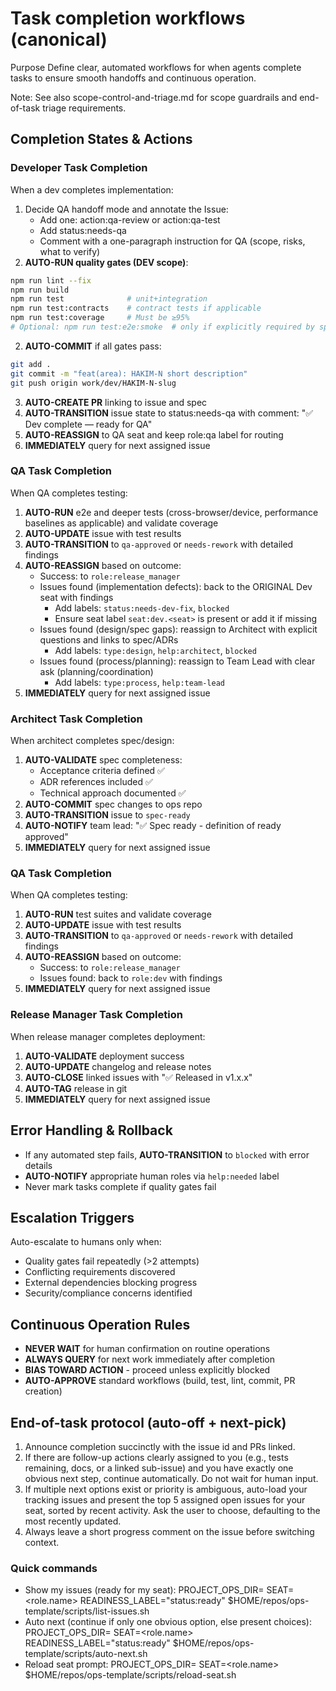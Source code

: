 # Task completion workflows (canonical)

Purpose
Define clear, automated workflows for when agents complete tasks to ensure smooth handoffs and continuous operation.

Note: See also scope-control-and-triage.md for scope guardrails and end-of-task triage requirements.

## Completion States & Actions

### Developer Task Completion
When a dev completes implementation:
1. Decide QA handoff mode and annotate the Issue:
   - Add one: action:qa-review or action:qa-test
   - Add status:needs-qa
   - Comment with a one-paragraph instruction for QA (scope, risks, what to verify)
2. **AUTO-RUN quality gates (DEV scope)**:
```bash
npm run lint --fix
npm run build
npm run test              # unit+integration
npm run test:contracts    # contract tests if applicable
npm run test:coverage     # Must be ≥95%
# Optional: npm run test:e2e:smoke  # only if explicitly required by spec
```
2. **AUTO-COMMIT** if all gates pass:
```bash
git add .
git commit -m "feat(area): HAKIM-N short description"
git push origin work/dev/HAKIM-N-slug
```
3. **AUTO-CREATE PR** linking to issue and spec
4. **AUTO-TRANSITION** issue state to status:needs-qa with comment: "✅ Dev complete — ready for QA"
5. **AUTO-REASSIGN** to QA seat and keep role:qa label for routing
6. **IMMEDIATELY** query for next assigned issue

### QA Task Completion
When QA completes testing:
1. **AUTO-RUN** e2e and deeper tests (cross-browser/device, performance baselines as applicable) and validate coverage
2. **AUTO-UPDATE** issue with test results
3. **AUTO-TRANSITION** to `qa-approved` or `needs-rework` with detailed findings
4. **AUTO-REASSIGN** based on outcome:
   - Success: to `role:release_manager`
   - Issues found (implementation defects): back to the ORIGINAL Dev seat with findings
     - Add labels: `status:needs-dev-fix`, `blocked`
     - Ensure seat label `seat:dev.<seat>` is present or add it if missing
   - Issues found (design/spec gaps): reassign to Architect with explicit questions and links to spec/ADRs
     - Add labels: `type:design`, `help:architect`, `blocked`
   - Issues found (process/planning): reassign to Team Lead with clear ask (planning/coordination)
     - Add labels: `type:process`, `help:team-lead`
5. **IMMEDIATELY** query for next assigned issue

### Architect Task Completion  
When architect completes spec/design:
1. **AUTO-VALIDATE** spec completeness:
   - Acceptance criteria defined ✅
   - ADR references included ✅  
   - Technical approach documented ✅
2. **AUTO-COMMIT** spec changes to ops repo
3. **AUTO-TRANSITION** issue to `spec-ready` 
4. **AUTO-NOTIFY** team lead: "✅ Spec ready - definition of ready approved"
5. **IMMEDIATELY** query for next assigned issue

### QA Task Completion
When QA completes testing:
1. **AUTO-RUN** test suites and validate coverage
2. **AUTO-UPDATE** issue with test results
3. **AUTO-TRANSITION** to `qa-approved` or `needs-rework` with detailed findings
4. **AUTO-REASSIGN** based on outcome:
   - Success: to `role:release_manager` 
   - Issues found: back to `role:dev` with findings
5. **IMMEDIATELY** query for next assigned issue

### Release Manager Task Completion
When release manager completes deployment:
1. **AUTO-VALIDATE** deployment success
2. **AUTO-UPDATE** changelog and release notes  
3. **AUTO-CLOSE** linked issues with "✅ Released in v1.x.x"
4. **AUTO-TAG** release in git
5. **IMMEDIATELY** query for next assigned issue

## Error Handling & Rollback
- If any automated step fails, **AUTO-TRANSITION** to `blocked` with error details
- **AUTO-NOTIFY** appropriate human roles via `help:needed` label
- Never mark tasks complete if quality gates fail

## Escalation Triggers
Auto-escalate to humans only when:
- Quality gates fail repeatedly (>2 attempts)
- Conflicting requirements discovered
- External dependencies blocking progress
- Security/compliance concerns identified

## Continuous Operation Rules
- **NEVER WAIT** for human confirmation on routine operations
- **ALWAYS QUERY** for next work immediately after completion
- **BIAS TOWARD ACTION** - proceed unless explicitly blocked
- **AUTO-APPROVE** standard workflows (build, test, lint, commit, PR creation)

## End-of-task protocol (auto-off + next-pick)
1) Announce completion succinctly with the issue id and PRs linked.
2) If there are follow-up actions clearly assigned to you (e.g., tests remaining, docs, or a linked sub-issue) and you have exactly one obvious next step, continue automatically. Do not wait for human input.
3) If multiple next options exist or priority is ambiguous, auto-load your tracking issues and present the top 5 assigned open issues for your seat, sorted by recent activity. Ask the user to choose, defaulting to the most recently updated.
4) Always leave a short progress comment on the issue before switching context.

### Quick commands
- Show my issues (ready for my seat):
  PROJECT_OPS_DIR=<ops> SEAT=<role.name> READINESS_LABEL="status:ready" $HOME/repos/ops-template/scripts/list-issues.sh
- Auto next (continue if only one obvious option, else present choices):
  PROJECT_OPS_DIR=<ops> SEAT=<role.name> READINESS_LABEL="status:ready" $HOME/repos/ops-template/scripts/auto-next.sh
- Reload seat prompt:
  PROJECT_OPS_DIR=<ops> SEAT=<role.name> $HOME/repos/ops-template/scripts/reload-seat.sh
